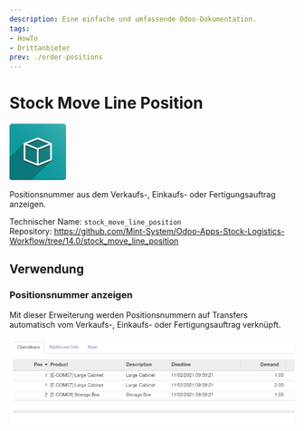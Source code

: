 ```yaml
---
description: Eine einfache und umfassende Odoo-Dokumentation.
tags:
- HowTo
- Drittanbieter
prev: ./order-positions
---
```

# Stock Move Line Position
![icon_oms_box](assets/icon_oms_box.png)

Positionsnummer aus dem Verkaufs-, Einkaufs- oder Fertigungsauftrag anzeigen.

Technischer Name: `stock_move_line_position`\
Repository: <https://github.com/Mint-System/Odoo-Apps-Stock-Logistics-Workflow/tree/14.0/stock_move_line_position>

## Verwendung

### Positionsnummer anzeigen

Mit dieser Erweiterung werden Positionsnummern auf Transfers automatisch vom Verkaufs-, Einkaufs- oder Fertigungsauftrag verknüpft.

![](assets/Stock%20Move%20Line%20Position.png)